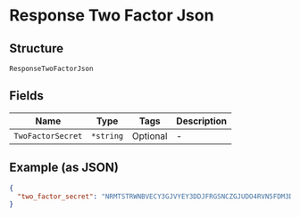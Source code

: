 
# Response Two Factor Json

## Structure

`ResponseTwoFactorJson`

## Fields

| Name | Type | Tags | Description |
|  --- | --- | --- | --- |
| `TwoFactorSecret` | `*string` | Optional | - |

## Example (as JSON)

```json
{
  "two_factor_secret": "NRMTSTRWNBVECY3GJVYEY3DDJFRGSNCZGJUDO4RVN5FDM3DUMJSA"
}
```

